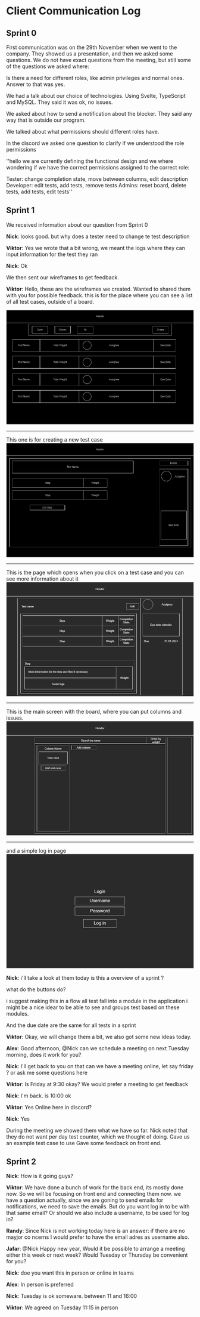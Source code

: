 # Client Communication Log

## Sprint 0
First communication was on the 29th November when we went to the company.
They showed us a presentation, and then we asked some questions. We do not have exact questions from the meeting, but still some of the questions we asked where:

Is there a need for different roles, like admin privileges and normal ones.
Answer to that was yes.

We had a talk about our choice of technologies. Using Svelte, TypeScript and MySQL.
They said it was ok, no issues.

We asked about how to send a notification about the blocker.
They said any way that is outside our program.

We talked about what permissions should different roles have.


In the discord we asked one question to clarify if we understood the role permissions

''hello we are currently defining the functional design and we where wondering if we have the correct permissions assigned to the correct role:

Tester: change completion state, move between columns, edit description
Developer: edit tests, add tests, remove tests
Admins: reset board, delete tests, add tests, edit tests''

## Sprint 1

We received information about our question from Sprint 0


**Nick**: looks good. but why does a tester need to change te test description

**Viktor**: Yes we wrote that a bit wrong, we meant the logs where they can input information for the test they ran

**Nick**: Ok


We then sent our wireframes to get feedback.

**Viktor**: Hello, these are the wireframes we created. Wanted to shared them with you for possible feedback.
this is for the place where you can see a list of all test cases, outside of a board. 

![](assets/wireframes/ListOfAllTestCases.drawio.png)

-----------------------------------------------
This one is for creating a new test case
![](assets/wireframes/CreateTestIssue.drawio.png)

----------------------------------------------
This is the page which opens when you click on a test case and you can see more information about it
![](assets/wireframes/TestCaseMoreInfoWireFrame.drawio.png)

-----------------------------------------
This is the main screen with the board, where you can put columns and issues.
![](assets/wireframes/BoardWireFrame.drawio.png)

------------------------------
and a simple log in page
![](assets/wireframes/LogInWireframe.drawio.png)

**Nick**: i'll take a look at them today
is this a overview of a sprint ?

what do the buttons do?

i suggest making this in a flow
all test fall into a module in the application i might be a nice idear to be able to see and groups test based on these modules.

And the due date are the same for all tests in a sprint

**Viktor**: Okay, we will change them a bit, we also got some new ideas today.

**Alex**: Good afternoon, @Nick can we schedule a meeting on next Tuesday morning, does it work for you?

**Nick**: I'll get back to you on that
can we have a meeting online, let say friday ?
or ask me some questions here

**Viktor**: Is Friday at 9:30 okay?
We would prefer a meeting to get feedback

**Nick**: I'm back.
is 10:00 ok

**Viktor**: Yes
Online here in discord?

**Nick**: Yes

During the meeting we showed them what we have so far. Nick noted that they do not want
per day test counter, which we thought of doing. Gave us an example test case to use
Gave some feedback on front end.

## Sprint 2

**Nick**: How is it going guys?

**Viktor**: We have done a bunch of work for the back end, its mostly done now. So we will be focusing on front end and connecting them now.
we have a question actually, since we are goning to send emails for notifications, we need to save the emails. But do you want log in to be with that same email? Or should we also include a username, to be used for log in?

**Randy**: Since Nick is not working today here is an answer: if there are no mayjor co ncerns I would prefer to have the email adres as username also.

**Jafar**: @Nick Happy new year,
Would it be possible to arrange a meeting either this week or next week?
Would Tuesday or Thursday be convenient for you?

**Nick**: doe you want this in person or online in teams

**Alex**: In person is preferred

**Nick**: Tuesday is ok someware.  between 11 and 16:00

**Viktor**: We agreed on Tuesday 11:15 in person